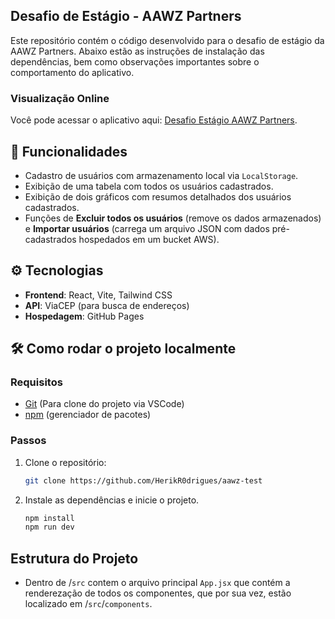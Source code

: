 ## Desafio de Estágio - AAWZ Partners

Este repositório contém o código desenvolvido para o desafio de estágio da AAWZ Partners. Abaixo estão as instruções de instalação das dependências, bem como observações importantes sobre o comportamento do aplicativo.

### Visualização Online

Você pode acessar o aplicativo aqui: [Desafio Estágio AAWZ Partners](https://herikr0drigues.github.io/aawz-test/).

## 🚀 Funcionalidades

- Cadastro de usuários com armazenamento local via `LocalStorage`.
- Exibição de uma tabela com todos os usuários cadastrados.
- Exibição de dois gráficos com resumos detalhados dos usuários cadastrados.
- Funções de **Excluir todos os usuários** (remove os dados armazenados) e **Importar usuários** (carrega um arquivo JSON com dados pré-cadastrados hospedados em um bucket AWS).

## ⚙️ Tecnologias

- **Frontend**: React, Vite, Tailwind CSS
- **API**: ViaCEP (para busca de endereços)
- **Hospedagem**: GitHub Pages

## 🛠️ Como rodar o projeto localmente

### Requisitos

- [Git](https://git-scm.com/) (Para clone do projeto via VSCode)
- [npm](https://www.npmjs.com/) (gerenciador de pacotes)

### Passos

1. Clone o repositório:
    ```bash
    git clone https://github.com/HerikR0drigues/aawz-test
    ```

2. Instale as dependências e inicie o projeto.
    ```bash
    npm install
    npm run dev
    ```

## Estrutura do Projeto
- Dentro de /`src` contem o arquivo principal `App.jsx` que contém a renderezação de todos os componentes, que por sua vez, estão localizado em /`src`/`components`.
